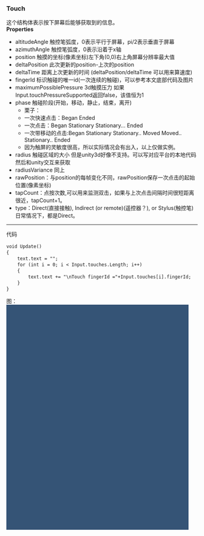### Touch  
这个结构体表示按下屏幕后能够获取到的信息。  
**Properties**  

* altitudeAngle  触控笔弧度，0表示平行于屏幕，pi/2表示垂直于屏幕
* azimuthAngle  触控笔弧度，0表示沿着于x轴  
* position 触摸的坐标(像素坐标)左下角(0,0)右上角屏幕分辨率最大值
* deltaPosition 此次更新的position-上次的position
* deltaTime 距离上次更新的时间 (deltaPosition/deltaTime 可以用来算速度)  
* fingerId 标识触碰的唯一id(一次连续的触碰)，可以参考本文底部代码及图片  
* maximumPossiblePressure 3d触摸压力 如果 Input.touchPressureSupported返回false，该值恒为1
* phase 触碰阶段(开始，移动，静止，结束，离开)
	* 栗子：
	* 一次快速点击：Began Ended
	* 一次点击：Began Stationary Stationary... Ended
	* 一次带移动的点击:Began Stationary Stationary.. Moved Moved.. Stationary.. Ended
	* 因为触屏的灵敏度很高，所以实际情况会有出入，以上仅做实例。  
* radius 触碰区域的大小 但是unity3d好像不支持。可以写对应平台的本地代码然后和unity交互来获取  
* radiusVariance 同上
* rawPosition：与position的每帧变化不同，rawPosition保存一次点击的起始位置(像素坐标)  
* tapCount：点按次数,可以用来监测双击，如果与上次点击间隔时间很短距离很近，tapCount+1。  
* type：Direct(直接接触), Indirect (or remote)(遥控器？), or Stylus(触控笔) 日常情况下，都是Direct。


---
代码

    void Update()
    {
        text.text = "";
        for (int i = 0; i < Input.touches.Length; i++)
        {
            text.text += "\nTouch fingerId ="+Input.touches[i].fingerId;
        }
    }
图：
![](pic/21.gif)